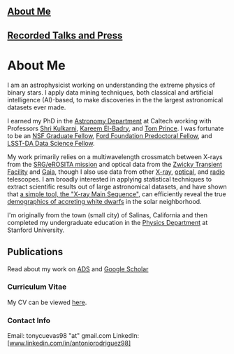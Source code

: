 ## [About Me](https://acrodrig98.github.io/)
## [Recorded Talks and Press](https://acrodrig98.github.io/talks)

# About Me
I am an astrophysicist working on understanding the extreme physics of binary stars. I apply data mining techniques, both classical and artificial intelligence (AI)-based, to make discoveries in the the largest astronomical datasets ever made.  

I earned my PhD in the [Astronomy Department](https://www.astro.caltech.edu) at Caltech working with Professors [Shri Kulkarni](https://sites.astro.caltech.edu/~srk/), [Kareem El-Badry](https://kareemelbadry.github.io/), and [Tom Prince](http://www.srl.caltech.edu/~prince/). I was fortunate to be an [NSF Graduate Fellow](https://www.nsfgrfp.org/), [Ford Foundation Predoctoral Fellow](https://www.nationalacademies.org/our-work/ford-foundation-fellowships), and [LSST-DA Data Science Fellow](https://lsstdiscoveryalliance.org/programs/data-science-fellowship/).

My work primarily relies on a multiwavelength crossmatch between X-rays from the [SRG/eROSITA mission](https://www.mpe.mpg.de/eROSITA) and optical data from the [Zwicky Transient Facility](https://www.ztf.caltech.edu) and [Gaia](https://www.esa.int/Science_Exploration/Space_Science/Gaia_overview), though I also use data from other [X-ray](https://chandra.harvard.edu/), [optical](https://www.keckobservatory.org/), and [radio](https://www.vla.nrao.edu/) telescopes. I am broadly interested in applying statistical techniques to extract scientific results out of large astronomical datasets, and have shown that [a simple tool, the "X-ray Main Sequence",](https://ui.adsabs.harvard.edu/abs/2024PASP..136e4201R/abstract) can efficiently reveal the true [demographics of accreting white dwarfs](https://ui.adsabs.harvard.edu/abs/2024arXiv240816053R/abstract) in the solar neighborhood.

I'm originally from the town (small city) of Salinas, California and then completed my undergraduate education in the [Physics Department](https://physics.stanford.edu) at Stanford University.

## Publications
Read about my work on [ADS](https://ui.adsabs.harvard.edu/search/filter_database_fq_database=AND&filter_database_fq_database=((database%3Aastronomy%20OR%20database%3Aphysics))&filter_database_fq_database=database%3A%22astronomy%22&fq=%7B!type%3Daqp%20v%3D%24fq_database%7D&fq_database=(((database%3Aastronomy%20OR%20database%3Aphysics))%20AND%20database%3A%22astronomy%22)&p_=0&q=orcid%3A0000-0003-4189-9668%20OR%20author%3A%22rodriguez%2C%20antonio%20c.%22%20year%3A2022-%20&sort=date%20desc%2C%20bibcode%20desc) and [Google Scholar](https://scholar.google.com/citations?hl=en&user=Y6vmLLZoiiwC&view_op=list_works&gmla=ANZ5fUPgMAykcNdRlIGJtz4604G492eyc5LFEFBI-II0i4WyHnz3sOV0ZwtQL19m4DWjrWGqUc05u1cHgHBNSN_b)

### Curriculum Vitae
My CV can be viewed <a href="https://acrodrig98.github.io/CV_Academic.pdf">here</a>.

### Contact Info
Email: tonycuevas98 "at" gmail.com
LinkedIn: [www.linkedin.com/in/antoniorodriguez98]
